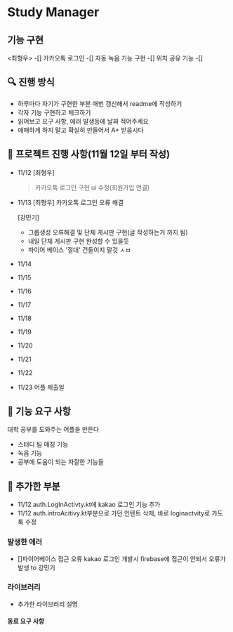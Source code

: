 # Study Manager

## 기능 구현

<최형우>
-[] 카카오톡 로그인
-[] 자동 녹음 기능 구현
-[] 위치 공유 기능
-[] 


## 🔍 진행 방식

- 하루마다 자기가 구현한 부분 매번 갱신해서 readme에 작성하기
- 각자 기능 구현하고 체크하기
- 읽어보고 요구 사항, 에러 발생등에 날짜 적어주세요
- 애매하게 하지 말고 확실히 만들어서 A+ 받읍시다

## 📮 프로젝트 진행 사항(11월 12일 부터 작성)
- 11/12
  [최형우] 
  > 카카오톡 로그인 구현
  > ui 수정(회원가입 연결)

- 11/13
  [최형우]
  카카오톡 로그인 오류 해결

  [강민기]
  - 그룹생성 오류해결 및 단체 게시판 구현(글 작성하는거 까지 됨)
  - 내일 단체 게시판 구현 완성할 수 있을듯
  - 파이어 베이스 '절대' 건들이지 말것 ㅅㅂ

- 11/14


- 11/15


- 11/16


- 11/17


- 11/18


- 11/19


- 11/20


- 11/21


- 11/22


- 11/23 어플 제출일




## 🚀 기능 요구 사항

대학 공부를 도와주는 어플을 만든다

- 스터디 팀 매칭 기능
- 녹음 기능
- 공부에 도움이 되는 자잘한 기능들



## 🎯 추가한 부분
- 11/12 auth.LogInActivty.kt에 kakao 로그인 기능 추가
- 11/12 auth.introAcitivy.kt부분으로 가던 인텐트 삭제, 바로 loginactvity로 가도록 수정

### 발생한 에러
- []파이어베이스 접근 오류
  kakao 로그인 개발시 firebase에 접근이 안되서 오류가 발생 to 강민기

### 라이브러리
- 추가한 라이브러리 설명
  

#### 동료 요구 사항

